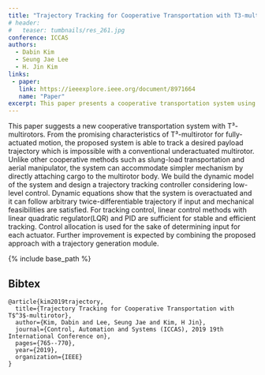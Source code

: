 ```yaml
---
title: "Trajectory Tracking for Cooperative Transportation with T3-multirotor"
# header:
#   teaser: tumbnails/res_261.jpg
conference: ICCAS
authors:
  - Dabin Kim
  - Seung Jae Lee
  - H. Jin Kim
links: 
 - paper: 
   link: https://ieeexplore.ieee.org/document/8971664
   name: "Paper"
excerpt: This paper presents a cooperative transportation system using T³-multirotors, enabling fully-actuated payload trajectory tracking without complex mechanisms like slung loads or manipulators. Leveraging an overactuated system model, the proposed controller achieves stable, efficient tracking with simple linear methods, demonstrating the potential for enhanced aerial transport.
---
```


This paper suggests a new cooperative transportation system with T³-multirotors. From the promising characteristics of T³-multirotor for fully-actuated motion, the proposed system is able to track a desired payload trajectory which is impossible with a conventional underactuated multirotor. Unlike other cooperative methods such as slung-load transportation and aerial manipulator, the system can accommodate simpler mechanism by directly attaching cargo to the multirotor body. We build the dynamic model of the system and design a trajectory tracking controller considering low-level control. Dynamic equations show that the system is overactuated and it can follow arbitrary twice-differentiable trajectory if input and mechanical feasibilities are satisfied. For tracking control, linear control methods with linear quadratic regulator(LQR) and PID are sufficient for stable and efficient tracking. Control allocation is used for the sake of determining input for each actuator. Further improvement is expected by combining the proposed approach with a trajectory generation module.

{% include base_path %}

## Bibtex <a id="bibtex"></a>
```
@article{kim2019trajectory,
  title={Trajectory Tracking for Cooperative Transportation with T$^3$-multirotor},
  author={Kim, Dabin and Lee, Seung Jae and Kim, H Jin},
  journal={Control, Automation and Systems (ICCAS), 2019 19th International Conference on},
  pages={765--770},
  year={2019},
  organization={IEEE}
}
```
